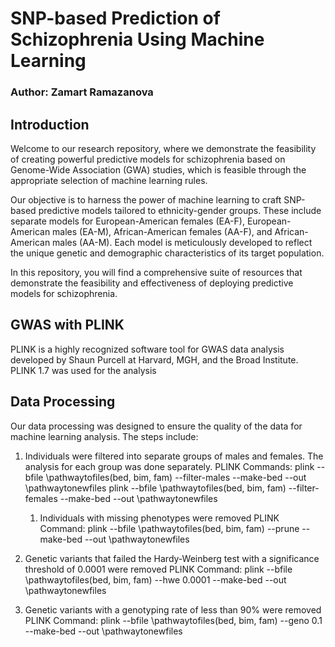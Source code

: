 # SNP-based Prediction of Schizophrenia Using Machine Learning

### Author: Zamart Ramazanova

## Introduction
Welcome to our research repository, where we demonstrate the feasibility of creating powerful predictive models for schizophrenia based on Genome-Wide Association (GWA) studies, which is feasible through the appropriate selection of machine learning rules.

Our objective is to harness the power of machine learning to craft SNP-based predictive models tailored to ethnicity-gender groups. These include separate models for European-American females (EA-F), European-American males (EA-M), African-American females (AA-F), and African-American males (AA-M). Each model is meticulously developed to reflect the unique genetic and demographic characteristics of its target population.

In this repository, you will find a comprehensive suite of resources that demonstrate the feasibility and effectiveness of deploying predictive models for schizophrenia. 

## GWAS with PLINK
PLINK is a highly recognized software tool for GWAS data analysis developed by Shaun Purcell at Harvard, MGH, and the Broad Institute.
PLINK 1.7 was used for the analysis

## Data Processing
Our data processing was designed to ensure the quality of the data for machine learning analysis. The steps include:

1) Individuals were filtered into separate groups of males and females. The analysis for each group was done separately.
PLINK Commands:
plink --bfile \pathwaytofiles(bed, bim, fam) --filter-males --make-bed --out \pathwaytonewfiles
plink --bfile \pathwaytofiles(bed, bim, fam) --filter-females --make-bed --out \pathwaytonewfiles
    1) Individuals with missing phenotypes were removed
PLINK Command:
plink --bfile \pathwaytofiles(bed, bim, fam) --prune --make-bed --out \pathwaytonewfiles

2) Genetic variants that failed the Hardy-Weinberg test with a significance threshold of 0.0001 were removed
PLINK Command:
plink --bfile \pathwaytofiles(bed, bim, fam) --hwe 0.0001 --make-bed --out \pathwaytonewfiles

3) Genetic variants with a genotyping rate of less than 90% were removed
PLINK Command:
plink --bfile \pathwaytofiles(bed, bim, fam) --geno 0.1 --make-bed --out \pathwaytonewfiles
